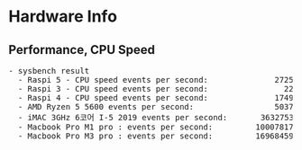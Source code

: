
# Hardware Info

## Performance, CPU Speed 
<pre>
- sysbench result
  - Raspi 5 - CPU speed events per second:              2725.58  
  - Raspi 3 - CPU speed events per second:                22.71                                                                                       
  - Raspi 4 - CPU speed events per second:              1749.76
  - AMD Ryzen 5 5600 events per second:                 5037.77
  - iMAC 3GHz 6코어 I-5 2019 events per second:       3632753.50
  - Macbook Pro M1 pro : events per second:         10007817.69
  - Macbook Pro M3 pro : events per second:         16968459.13
</pre>
